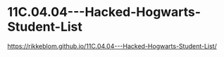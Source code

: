 # 11C.04.04---Hacked-Hogwarts-Student-List
https://rikkeblom.github.io/11C.04.04---Hacked-Hogwarts-Student-List/

